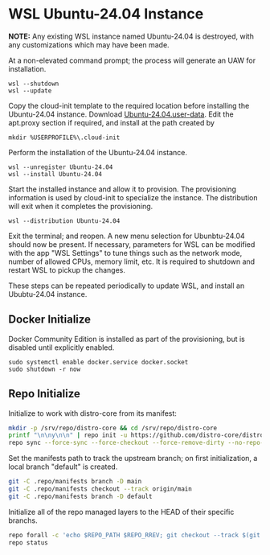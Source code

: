 # WSL Ubuntu-24.04 Instance

**NOTE:** Any existing WSL instance named Ubuntu-24.04 is destroyed,
with any customizations which may have been made.

At a non-elevated command prompt; the process will generate
an UAW for installation.

~~~ batch
wsl --shutdown
wsl --update
~~~

Copy the cloud-init template to the required location before
installing the Ubuntu-24.04 instance. Download [Ubuntu-24.04.user-data](./.cloud-init/Ubuntu-24.04.user-data).
Edit the apt.proxy section if required, and install at the path
created by

~~~ batch
mkdir %USERPROFILE%\.cloud-init
~~~

Perform the installation of the Ubuntu-24.04 instance.

~~~ batch
wsl --unregister Ubuntu-24.04
wsl --install Ubuntu-24.04
~~~

Start the installed instance and allow it to provision. The
provisioning information is used by cloud-init to specialize
the instance. The distribution will exit when it completes
the provisioning.

~~~ batch
wsl --distribution Ubuntu-24.04
~~~

Exit the terminal; and reopen. A new menu selection for Ubunbtu-24.04
should now be present. If necessary, parameters for WSL can be modified
with the app "WSL Settings" to tune things such as the network mode,
number of allowed CPUs, memory limit, etc. It is required to shutdown
and restart WSL to pickup the changes.

These steps can be repeated periodically to update WSL, and install an
Ububtu-24.04 instance.

## Docker Initialize

Docker Community Edition is installed as part of the provisioning, but
is disabled until explicitly enabled.

~~~ batch
sudo systemctl enable docker.service docker.socket
sudo shutdown -r now
~~~

## Repo Initialize

Initialize to work with distro-core from its manifest:

~~~ sh
mkdir -p /srv/repo/distro-core && cd /srv/repo/distro-core
printf "\n\ny\n\n" | repo init -u https://github.com/distro-core/distro-manifest.git -b main -m distro-head-scarthgap.xml --no-clone-bundle --groups default
repo sync --force-sync --force-checkout --force-remove-dirty --no-repo-verify
~~~

Set the manifests path to track the upstream branch; on first
initialization, a local branch "default" is created.

~~~ sh
git -C .repo/manifests branch -D main
git -C .repo/manifests checkout --track origin/main
git -C .repo/manifests branch -D default
~~~

Initialize all of the repo managed layers to the HEAD of their
specific branchs.

~~~ sh
repo forall -c 'echo $REPO_PATH $REPO_RREV; git checkout --track $(git remote)/$REPO_RREV'
repo status
~~~
